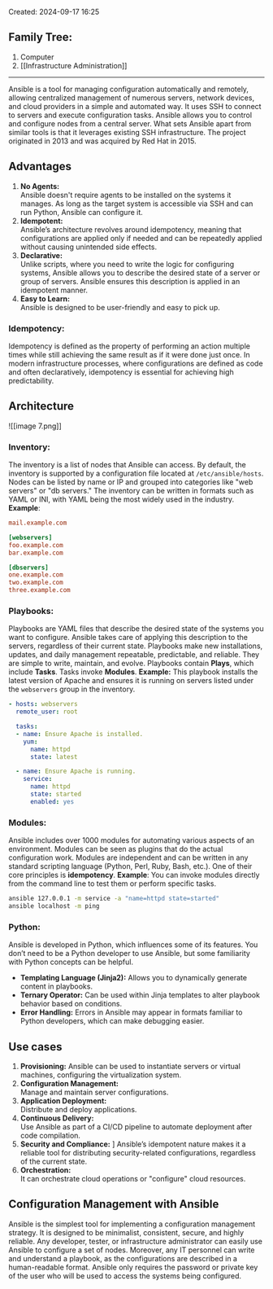 Created: 2024-09-17 16:25
## Family Tree:
1. Computer
2. [[Infrastructure Administration]]
-- -
Ansible is a tool for managing configuration automatically and remotely, allowing centralized management of numerous servers, network devices, and cloud providers in a simple and automated way. It uses SSH to connect to servers and execute configuration tasks. Ansible allows you to control and configure nodes from a central server.
What sets Ansible apart from similar tools is that it leverages existing SSH infrastructure. The project originated in 2013 and was acquired by Red Hat in 2015.
## Advantages
1. **No Agents:**  
   Ansible doesn't require agents to be installed on the systems it manages. As long as the target system is accessible via SSH and can run Python, Ansible can configure it.
2. **Idempotent:**  
   Ansible’s architecture revolves around idempotency, meaning that configurations are applied only if needed and can be repeatedly applied without causing unintended side effects.
3. **Declarative:**  
   Unlike scripts, where you need to write the logic for configuring systems, Ansible allows you to describe the desired state of a server or group of servers. Ansible ensures this description is applied in an idempotent manner.
4. **Easy to Learn:**  
   Ansible is designed to be user-friendly and easy to pick up.
### Idempotency:
Idempotency is defined as the property of performing an action multiple times while still achieving the same result as if it were done just once. In modern infrastructure processes, where configurations are defined as code and often declaratively, idempotency is essential for achieving high predictability.
## Architecture
![[image 7.png]]
### Inventory:
The inventory is a list of nodes that Ansible can access. By default, the inventory is supported by a configuration file located at `/etc/ansible/hosts`. Nodes can be listed by name or IP and grouped into categories like "web servers" or "db servers." The inventory can be written in formats such as YAML or INI, with YAML being the most widely used in the industry.
**Example**:
```ini
mail.example.com

[webservers]
foo.example.com
bar.example.com

[dbservers]
one.example.com
two.example.com
three.example.com
```
### Playbooks:
Playbooks are YAML files that describe the desired state of the systems you want to configure. Ansible takes care of applying this description to the servers, regardless of their current state. Playbooks make new installations, updates, and daily management repeatable, predictable, and reliable. They are simple to write, maintain, and evolve.
Playbooks contain **Plays**, which include **Tasks**. Tasks invoke **Modules**.
**Example:** This playbook installs the latest version of Apache and ensures it is running on servers listed under the `webservers` group in the inventory.
```yml
- hosts: webservers
  remote_user: root

  tasks:
  - name: Ensure Apache is installed.
    yum:
      name: httpd
      state: latest

  - name: Ensure Apache is running.
    service:
      name: httpd
      state: started
      enabled: yes
```
### Modules:
Ansible includes over 1000 modules for automating various aspects of an environment. Modules can be seen as plugins that do the actual configuration work. Modules are independent and can be written in any standard scripting language (Python, Perl, Ruby, Bash, etc.). One of their core principles is **idempotency**.
**Example**: You can invoke modules directly from the command line to test them or perform specific tasks.
```sh
ansible 127.0.0.1 -m service -a "name=httpd state=started"
ansible localhost -m ping
```
### Python:
Ansible is developed in Python, which influences some of its features. You don’t need to be a Python developer to use Ansible, but some familiarity with Python concepts can be helpful.
- **Templating Language (Jinja2):** Allows you to dynamically generate content in playbooks.
- **Ternary Operator:** Can be used within Jinja templates to alter playbook behavior based on conditions.
- **Error Handling:** Errors in Ansible may appear in formats familiar to Python developers, which can make debugging easier.
## Use cases
1. **Provisioning:** 
   Ansible can be used to instantiate servers or virtual machines, configuring the virtualization system.
2. **Configuration Management:**  
   Manage and maintain server configurations.
3. **Application Deployment:**  
   Distribute and deploy applications.
4. **Continuous Delivery:**  
   Use Ansible as part of a CI/CD pipeline to automate deployment after code compilation.
5. **Security and Compliance:**  ]
   Ansible’s idempotent nature makes it a reliable tool for distributing security-related configurations, regardless of the current state.
6. **Orchestration:**  
   It can orchestrate cloud operations or "configure" cloud resources.
## Configuration Management with Ansible
Ansible is the simplest tool for implementing a configuration management strategy. It is designed to be minimalist, consistent, secure, and highly reliable. Any developer, tester, or infrastructure administrator can easily use Ansible to configure a set of nodes. Moreover, any IT personnel can write and understand a playbook, as the configurations are described in a human-readable format.
Ansible only requires the password or private key of the user who will be used to access the systems being configured.